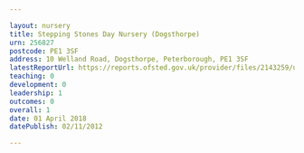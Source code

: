 ```yaml
---

layout: nursery
title: Stepping Stones Day Nursery (Dogsthorpe)
urn: 256827
postcode: PE1 3SF
address: 10 Welland Road, Dogsthorpe, Peterborough, PE1 3SF
latestReportUrl: https://reports.ofsted.gov.uk/provider/files/2143259/urn/256827.pdf
teaching: 0
development: 0
leadership: 1
outcomes: 0
overall: 1
date: 01 April 2018 
datePublish: 02/11/2012

---
```

